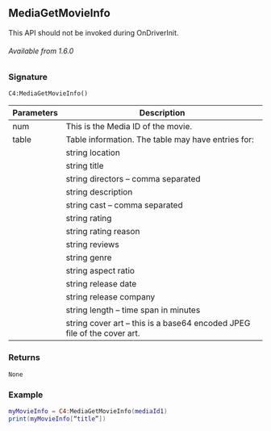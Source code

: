 ## MediaGetMovieInfo

This API should not be invoked during OnDriverInit.

###### Available from 1.6.0


### Signature

`C4:MediaGetMovieInfo()`


| Parameters | Description |
| --- | --- |
| num | This is the Media ID of the movie. |
| table | Table information. The table may have entries for: |
| | string location |
| | string title |
| | string directors – comma separated |
| | string description |
| | string cast – comma separated |
| | string rating |
| | string rating reason |
| | string reviews |
| | string genre |
| | string aspect ratio |
| | string release date |
| | string release company |
| | string length – time span in minutes |
| | string cover art – this is a base64 encoded JPEG file of the cover art. |


### Returns

`None`


### Example

```lua
myMovieInfo = C4:MediaGetMovieInfo(mediaId1)
print(myMovieInfo[“title”])
```